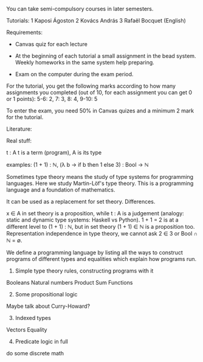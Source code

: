 You can take semi-compulsory courses in later semesters.

Tutorials:
1 Kaposi Ágoston
2 Kovács András
3 Rafaël Bocquet (English)

Requirements:

 * Canvas quiz for each lecture
 
 * At the beginning of each tutorial a small assignment in the bead
   system. Weekly homeworks in the same system help preparing.

 * Exam on the computer during the exam period.

For the tutorial, you get the following marks according to how many
assignments you completed (out of 10, for each assignment you can get
0 or 1 points): 5-6: 2, 7: 3, 8: 4, 9-10: 5

To enter the exam, you need 50% in Canvas quizes and a minimum 2 mark
for the tutorial.


Literature: 

Real stuff:

t : A
t is a term (program), A is its type

examples: (1 + 1) : ℕ, (λ b → if b then 1 else 3) : Bool → ℕ

Sometimes type theory means the study of type systems for programming
languages. Here we study Martin-Löf's type theory. This is a
programming language and a foundation of mathematics.

It can be used as a replacement for set theory. Differences.

x ∈ A in set theory is a proposition, while t : A is a judgement
(analogy: static and dynamic type systems: Haskell vs Python). 1 + 1 =
2 is at a different level to (1 + 1) : ℕ, but in set theory (1 + 1) ∈
ℕ is a proposition too. Representation independence in type theory, we
cannot ask 2 ∈ 3 or Bool ∩ ℕ = ∅.



We define a programming language by listing all the ways to construct
programs of different types and equalities which explain how programs
run.

1. Simple type theory rules, constructing programs with it

Booleans
Natural numbers
Product
Sum
Functions

2. Some propositional logic

Maybe talk about Curry-Howard?

3. Indexed types

Vectors
Equality

4. Predicate logic in full

do some discrete math
